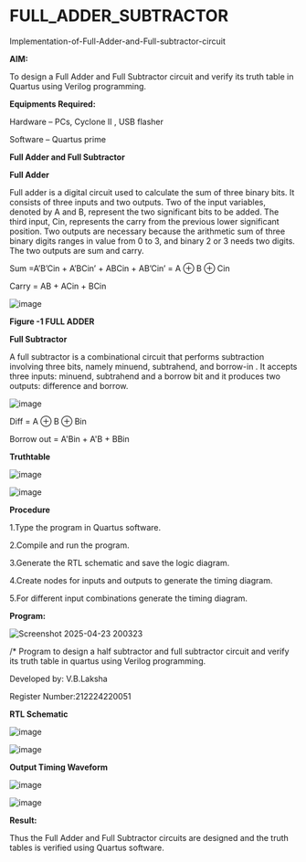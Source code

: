 # FULL_ADDER_SUBTRACTOR

Implementation-of-Full-Adder-and-Full-subtractor-circuit

**AIM:**

To design a Full Adder and Full Subtractor circuit and verify its truth table in Quartus using Verilog programming.

**Equipments Required:**

Hardware – PCs, Cyclone II , USB flasher

Software – Quartus prime

**Full Adder and Full Subtractor**

**Full Adder**

Full adder is a digital circuit used to calculate the sum of three binary bits. It consists of three inputs and two outputs. Two of the input variables, denoted by A and B, represent the two significant bits to be added. The third input, Cin, represents the carry from the previous lower significant position. Two outputs are necessary because the arithmetic sum of three binary digits ranges in value from 0 to 3, and binary 2 or 3 needs two digits. The two outputs are sum and carry.

Sum =A’B’Cin + A’BCin’ + ABCin + AB’Cin’ = A ⊕ B ⊕ Cin 

Carry = AB + ACin + BCin

![image](https://github.com/naavaneetha/FULL_ADDER_SUBTRACTOR/assets/154305477/0f30ba51-5ffb-4198-845f-18e054f675e7)

**Figure -1 FULL ADDER**

**Full Subtractor**

A full subtractor is a combinational circuit that performs subtraction involving three bits, namely minuend, subtrahend, and borrow-in . It accepts three inputs: minuend, subtrahend and a borrow bit and it produces two outputs: difference and borrow.

![image](https://github.com/naavaneetha/FULL_ADDER_SUBTRACTOR/assets/154305477/02b24f51-ab51-4304-9ad6-7b81ffc1ead5)

Diff = A ⊕ B ⊕ Bin 

Borrow out = A'Bin + A'B + BBin

**Truthtable**




![image](https://github.com/user-attachments/assets/8eafb114-4ecd-44ea-bcea-cbe7e61f098f)





![image](https://github.com/user-attachments/assets/c4c3dbc9-8dda-4305-9386-86cfa1e4f270)



**Procedure**


1.Type the program in Quartus software.

2.Compile and run the program.

3.Generate the RTL schematic and save the logic diagram.

4.Create nodes for inputs and outputs to generate the timing diagram.

5.For different input combinations generate the timing diagram.

**Program:**


![Screenshot 2025-04-23 200323](https://github.com/user-attachments/assets/49913369-7f10-46bf-ac2f-ff67de9add0e)



/* Program to design a half subtractor and full subtractor circuit and verify its truth table in quartus using Verilog programming. 


Developed by: V.B.Laksha


Register Number:212224220051

**RTL Schematic**



![image](https://github.com/user-attachments/assets/d29fb2b7-2145-4e51-b2cf-ef1fecd8aecf)




![image](https://github.com/user-attachments/assets/f3499a15-d06b-45e1-aada-e33f72efa522)



**Output Timing Waveform**




![image](https://github.com/user-attachments/assets/a23628cf-0448-4d96-a77f-e23301018956)




![image](https://github.com/user-attachments/assets/097e5681-851e-4a93-ad39-1ffc525187d5)



**Result:**

Thus the Full Adder and Full Subtractor circuits are designed and the truth tables is verified using Quartus software.



